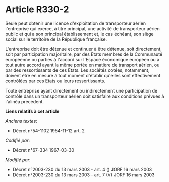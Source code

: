# Article R330-2

Seule peut obtenir une licence d'exploitation de transporteur aérien l'entreprise qui exerce, à titre principal, une activité
de transporteur aérien public et qui a son principal établissement et, le cas échéant, son siège social sur le territoire de
la République française.

L'entreprise doit être détenue et continuer à être détenue, soit directement, soit par participation majoritaire, par des
Etats membres de la Communauté européenne ou parties à l'accord sur l'Espace économique européen ou à tout autre accord ayant
la même portée en matière de transport aérien, ou par des ressortissants de ces Etats. Les sociétés cotées, notamment,
doivent être en mesure à tout moment d'établir qu'elles sont effectivement contrôlées par ces Etats ou leurs ressortissants.

Toute entreprise ayant directement ou indirectement une participation de contrôle dans un transporteur aérien doit satisfaire
aux conditions prévues à l'alinéa précédent.

**Liens relatifs à cet article**

_Anciens textes_:

  - Décret n°54-1102 1954-11-12 art. 2

_Codifié par_:

  - Décret n°67-334 1967-03-30

_Modifié par_:

  - Décret n°2003-230 du 13 mars 2003 - art. 4 () JORF 16 mars 2003
  - Décret n°2003-230 du 13 mars 2003 - art. 7 (V) JORF 16 mars 2003
